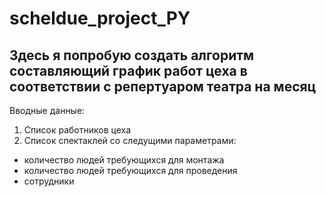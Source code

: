 # scheldue_project_PY
## Здесь я попробую создать алгоритм составляющий график работ цеха в соответствии с репертуаром театра на месяц

Вводные данные:
1) Список работников цеха
2) Список спектаклей со следущими параметрами:
  - количество людей требующихся для монтажа
  - количество людей требующихся для проведения
  - сотрудники
